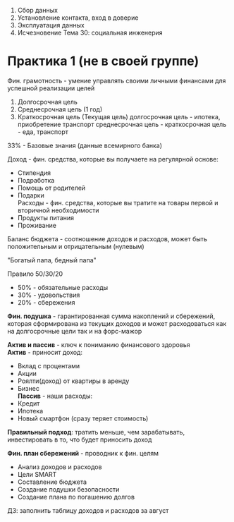 1. Сбор данных
2. Установление контакта, вход в доверие
3. Эксплуатация данных
4. Исчезновение
Тема 30: социальная инженерия

# Практика 1 (не в своей группе)
Фин. грамотность - умение управлять своими личными финансами для успешной реализации целей
1. Долгосрочная цель
2. Среднесрочная цель (1 год)
3. Краткосрочная цель (Текущая цель)
долгосрочная цель - ипотека, приобретение транспорт
среднесрочная цель - 
краткосрочная цель - еда, транспорт

33% - Базовые знания  (данные всемирного банка)

Доход - фин. средства, которые вы получаете на регулярной основе:
- Стипендия
- Подработка
- Помощь от родителей
- Подарки  
Расходы - фин. средства, которые вы тратите на товары первой и вторичной необходимости  
- Продукты питания
-  Проживание  

Баланс бюджета - соотношение доходов и расходов, может быть положительным и отрицательным (нулевым)  

"Богатый папа, бедный папа"  


Правило 50/30/20  
- 50% - обязательные расходы
- 30% - удовольствия
- 20% - сбережения  

**Фин. подушка** - гарантированная сумма накоплений и сбережений, которая сформирована из текущих доходов и может расходоваться как на долгосрочные цели так и на форс-мажор  
  
**Актив и пассив** - ключ к пониманию финансового здоровья  
**Актив** - приносит доход:
- Вклад с процентами
- Акции
- Роялти(доход) от квартиры в аренду
- Бизнес  
**Пассив** - наши расходы:
- Кредит
- Ипотека
- Новый смартфон (сразу теряет стоимость)  

**Правильный подход**: тратить меньше, чем зарабатывать, инвестировать в то, что будет приносить доход  

**Фин. план сбережений** - проводник к фин. целям  
- Анализ доходов и расходов
- Цели SMART
- Составление бюджета
- Создание подушки безопасности
- Создание плана по погашению долгов  

ДЗ: заполнить таблицу доходов и расходов за август